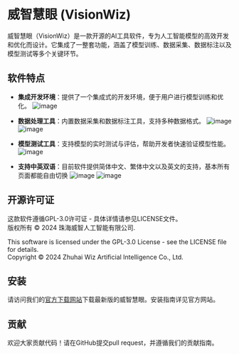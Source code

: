 # 威智慧眼 (VisionWiz)

威智慧眼（VisionWiz）是一款开源的AI工具软件，专为人工智能模型的高效开发和优化而设计。它集成了一整套功能，涵盖了模型训练、数据采集、数据标注以及模型测试等多个关键环节。

## 软件特点

- **集成开发环境**：提供了一个集成式的开发环境，便于用户进行模型训练和优化。
  ![image](https://github.com/user-attachments/assets/05614037-81ff-406d-b291-7a2a5cab3ebc)

- **数据处理工具**：内置数据采集和数据标注工具，支持多种数据格式。
  ![image](https://github.com/user-attachments/assets/66c7fd95-8860-45f9-9a7c-c8560295fa7c)
  ![image](https://github.com/user-attachments/assets/94d35c35-f147-4566-bcf1-1e2ee5d8baad)


- **模型测试工具**：支持模型的实时测试与评估，帮助开发者快速验证模型性能。
  ![image](https://github.com/user-attachments/assets/0c0187bb-f2c6-47ca-a7f7-6d7a342b7ec7)

- **支持中英双语**：目前软件提供简体中文、繁体中文以及英文的支持，基本所有页面都能自由切换
  ![image](https://github.com/user-attachments/assets/aa3a158f-c764-416d-abe5-1c3b4d065ce5)
  ![image](https://github.com/user-attachments/assets/c9928cf9-2e90-4aa3-b1cc-878b5e086b75)


## 开源许可证
这款软件遵循GPL-3.0许可证 - 具体详情请参见LICENSE文件。  
版权所有 © 2024 珠海威智人工智能有限公司.  

This software is licensed under the GPL-3.0 License - see the LICENSE file for details.  
Copyright © 2024 Zhuhai Wiz Artificial Intelligence Co., Ltd.

## 安装

请访问我们的[官方下载网站](https://vesibit.yuque.com/ednd8n/rp34u1/cw5ignmloda92t0f/edit)下载最新版的威智慧眼。安装指南详见官方网站。

## 贡献

欢迎大家贡献代码！请在GitHub提交pull request，并遵循我们的贡献指南。
